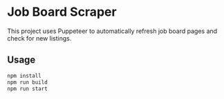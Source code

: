 # Job Board Scraper

This project uses Puppeteer to automatically refresh job board pages and check for new listings.

## Usage
```bash
npm install
npm run build
npm run start
```
